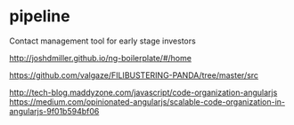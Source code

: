 # pipeline
Contact management tool for early stage investors

http://joshdmiller.github.io/ng-boilerplate/#/home

https://github.com/valgaze/FILIBUSTERING-PANDA/tree/master/src

http://tech-blog.maddyzone.com/javascript/code-organization-angularjs
https://medium.com/opinionated-angularjs/scalable-code-organization-in-angularjs-9f01b594bf06
